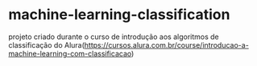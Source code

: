 # machine-learning-classification

projeto criado durante o curso de introdução aos algoritmos de classificação do Alura(https://cursos.alura.com.br/course/introducao-a-machine-learning-com-classificacao)
